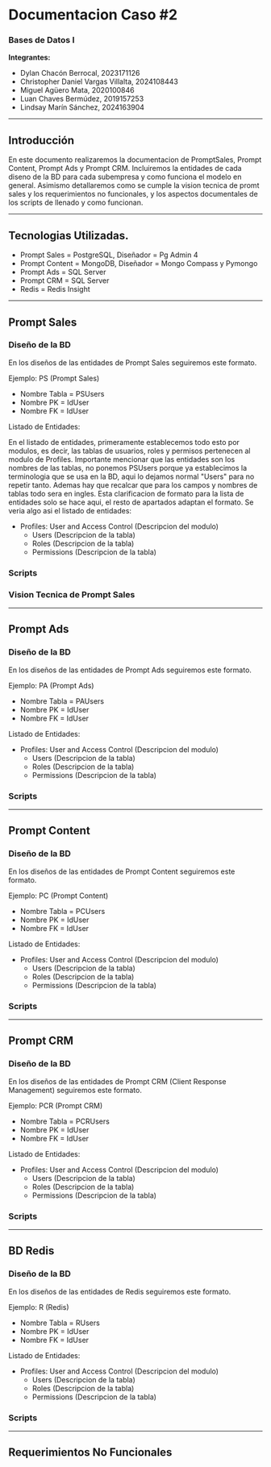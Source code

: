 # Documentacion Caso #2
### Bases de Datos I  

**Integrantes:**  
- Dylan Chacón Berrocal, 2023171126  
- Christopher Daniel Vargas Villalta, 2024108443  
- Miguel Agüero Mata, 2020100846  
- Luan Chaves Bermúdez, 2019157253  
- Lindsay Marín Sánchez, 2024163904  

---

## Introducción

En este documento realizaremos la documentacion de PromptSales, Prompt Content, Prompt Ads y Prompt CRM. Incluiremos la entidades de cada diseno de la BD para cada subempresa y como funciona el modelo en general. Asimismo detallaremos como se cumple la vision tecnica de promt sales y los requerimientos no funcionales, y los aspectos documentales de los scripts de llenado y como funcionan.

---

## Tecnologias Utilizadas.
- Prompt Sales = PostgreSQL, Diseñador = Pg Admin 4
- Prompt Content = MongoDB, Diseñador = Mongo Compass y Pymongo
- Prompt Ads = SQL Server
- Prompt CRM = SQL Server
- Redis = Redis Insight


---

## Prompt Sales

### Diseño de la BD

En los diseños de las entidades de Prompt Sales seguiremos este formato.

Ejemplo: PS (Prompt Sales)
- Nombre Tabla = PSUsers
- Nombre PK = IdUser
- Nombre FK = IdUser

Listado de Entidades:

En el listado de entidades, primeramente establecemos todo esto por modulos, es decir, las tablas de usuarios, roles y permisos pertenecen al modulo de Profiles. Importante mencionar que las entidades son los nombres de las tablas, no ponemos PSUsers porque ya establecimos la terminologia que se usa en la BD, aqui lo dejamos normal "Users" para no repetir tanto. Ademas hay que recalcar que para los campos y nombres de tablas todo sera en ingles. Esta clarificacion de formato para la lista de entidades solo se hace aqui, el resto de apartados adaptan el formato. Se veria algo asi el listado de entidades: 

- Profiles: User and Access Control (Descripcion del modulo)
  * Users (Descripcion de la tabla)
  * Roles (Descripcion de la tabla)
  * Permissions (Descripcion de la tabla)

### Scripts

### Vision Tecnica de Prompt Sales

---

## Prompt Ads

### Diseño de la BD

En los diseños de las entidades de Prompt Ads seguiremos este formato.

Ejemplo: PA (Prompt Ads)
- Nombre Tabla = PAUsers
- Nombre PK = IdUser
- Nombre FK = IdUser

Listado de Entidades:

- Profiles: User and Access Control (Descripcion del modulo)
  * Users (Descripcion de la tabla)
  * Roles (Descripcion de la tabla)
  * Permissions (Descripcion de la tabla)


### Scripts

---

## Prompt Content

### Diseño de la BD

En los diseños de las entidades de Prompt Content seguiremos este formato.

Ejemplo: PC (Prompt Content)
- Nombre Tabla = PCUsers
- Nombre PK = IdUser
- Nombre FK = IdUser

Listado de Entidades:

- Profiles: User and Access Control (Descripcion del modulo)
  * Users (Descripcion de la tabla)
  * Roles (Descripcion de la tabla)
  * Permissions (Descripcion de la tabla)

### Scripts

---

## Prompt CRM

### Diseño de la BD

En los diseños de las entidades de Prompt CRM (Client Response Management) seguiremos este formato.

Ejemplo: PCR (Prompt CRM)
- Nombre Tabla = PCRUsers
- Nombre PK = IdUser
- Nombre FK = IdUser

Listado de Entidades:

- Profiles: User and Access Control (Descripcion del modulo)
  * Users (Descripcion de la tabla)
  * Roles (Descripcion de la tabla)
  * Permissions (Descripcion de la tabla)

### Scripts

---

## BD Redis

### Diseño de la BD

En los diseños de las entidades de Redis seguiremos este formato.

Ejemplo: R (Redis)
- Nombre Tabla = RUsers
- Nombre PK = IdUser
- Nombre FK = IdUser

Listado de Entidades:

- Profiles: User and Access Control (Descripcion del modulo)
  * Users (Descripcion de la tabla)
  * Roles (Descripcion de la tabla)
  * Permissions (Descripcion de la tabla)

### Scripts

---

## Requerimientos No Funcionales






